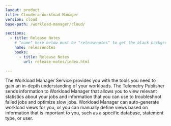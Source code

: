 ```yaml
---
layout: product
title: Cloudera Workload Manager
version: cloud
base-path: /workload-manager/cloud/

sections:
  - title: Release Notes
    # "name" here below must be "releasenotes" to get the black background
    name: releasenotes
    books:
      - title: Release Notes
        url: release-notes/index.html

---
```

The Workload Manager Service provides you with the tools you need to
gain an in-depth understanding of your workloads. The Telemetry
Publisher sends information to Workload Manager that allows you to view
relevant statistics about your jobs and information that you can use to
troubleshoot failed jobs and optimize slow jobs. Workload Manager can
auto-generate workload views for you, or you can manually define views
based on information that is important to you, such as a specific
database, statement type, or user.
